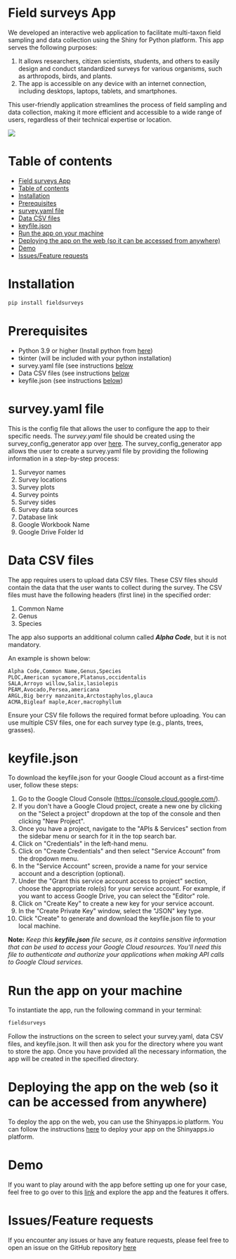 # Field surveys App

We developed an interactive web application to facilitate multi-taxon field sampling and data collection using the Shiny for Python platform. This app serves the following purposes:

1. It allows researchers, citizen scientists, students, and others to easily design and conduct standardized surveys for various organisms, such as arthropods, birds, and plants.
2. The app is accessible on any device with an internet connection, including desktops, laptops, tablets, and smartphones.

This user-friendly application streamlines the process of field sampling and data collection, making it more efficient and accessible to a wide range of users, regardless of their technical expertise or location.

![](app_demo.gif)

# Table of contents
- [Field surveys App](#field-surveys-app)
- [Table of contents](#table-of-contents)
- [Installation](#installation)
- [Prerequisites](#prerequisites)
- [survey.yaml file](#surveyyaml-file)
- [Data CSV files](#data-csv-files)
- [keyfile.json](#keyfilejson)
- [Run the app on your machine](#run-the-app-on-your-machine)
- [Deploying the app on the web (so it can be accessed from anywhere)](#deploying-the-app-on-the-web-so-it-can-be-accessed-from-anywhere)
- [Demo](#demo)
- [Issues/Feature requests](#issuesfeature-requests)


# Installation
```bash
pip install fieldsurveys
```

# Prerequisites
- Python 3.9 or higher (Install python from [here](https://www.python.org/downloads/))
- tkinter (will be included with your python installation)
- survey.yaml file (see instructions [below](#surveyyaml-file)
- Data CSV files (see instructions [below](#data-csv-files)
- keyfile.json (see instructions [below](#keyfilejson))

# survey.yaml file
This is the config file that allows the user to configure the app to their specific needs. The *survey.yaml* file should be created using the survey_config_generator app over [here](https://nafcillincat.shinyapps.io/survey_config_generator/). The survey_config_generator app allows the user to create a survey.yaml file by providing the following information in a step-by-step process:
1. Surveyor names
2. Survey locations
3. Survey plots
4. Survey points
5. Survey sides
6. Survey data sources
7. Database link
8. Google Workbook Name
9. Google Drive Folder Id

# Data CSV files
The app requires users to upload data CSV files. These CSV files should contain the data that the user wants to collect during the survey. The CSV files must have the following headers (first line) in the specified order:

1. Common Name
2. Genus
3. Species

The app also supports an additional column called ***Alpha Code***, but it is not mandatory.

An example is shown below:
```csv
Alpha Code,Common Name,Genus,Species
PLOC,American sycamore,Platanus,occidentalis
SALA,Arroyo willow,Salix,lasiolepis
PEAM,Avocado,Persea,americana
ARGL,Big berry manzanita,Arctostaphylos,glauca
ACMA,Bigleaf maple,Acer,macrophyllum
```

Ensure your CSV file follows the required format before uploading. You can use multiple CSV files, one for each survey type (e.g., plants, trees, grasses).

# keyfile.json

To download the keyfile.json for your Google Cloud account as a first-time user, follow these steps:
1. Go to the Google Cloud Console (https://console.cloud.google.com/).
1. If you don't have a Google Cloud project, create a new one by clicking on the "Select a project" dropdown at the top of the console and then clicking "New Project".
1. Once you have a project, navigate to the "APIs & Services" section from the sidebar menu or search for it in the top search bar.
1. Click on "Credentials" in the left-hand menu.
1. Click on "Create Credentials" and then select "Service Account" from the dropdown menu.
1. In the "Service Account" screen, provide a name for your service account and a description (optional).
1. Under the "Grant this service account access to project" section, choose the appropriate role(s) for your service account. For example, if you want to access Google Drive, you can select the "Editor" role.
1. Click on "Create Key" to create a new key for your service account.
1. In the "Create Private Key" window, select the "JSON" key type.
1. Click "Create" to generate and download the keyfile.json file to your local machine.
   
**Note:** *Keep this **keyfile.json** file secure, as it contains sensitive information that can be used to access your Google Cloud resources. You'll need this file to authenticate and authorize your applications when making API calls to Google Cloud services.*



# Run the app on your machine


To instantiate the app, run the following command in your terminal:

```bash
fieldsurveys
```

Follow the instructions on the screen to select your survey.yaml, data CSV files, and keyfile.json. It will then ask you for the directory where you want to store the app. Once you have provided all the necessary information, the app will be created in the specified directory.

# Deploying the app on the web (so it can be accessed from anywhere)

To deploy the app on the web, you can use the Shinyapps.io platform. You can follow the instructions [here](https://docs.posit.co/shinyapps.io/getting-started.html#working-with-shiny-for-python) to deploy your app on the Shinyapps.io platform.

# Demo
If you want to play around with the app before setting up one for your case, feel free to go over to this [link](https://nafcillincat.shinyapps.io/demo_app) and explore the app and the features it offers.


# Issues/Feature requests
If you encounter any issues or have any feature requests, please feel free to open an issue on the GitHub repository [here](https://github.com/karangattu/fieldsurveys/issues)